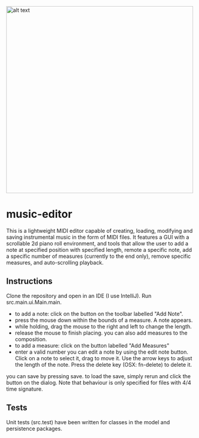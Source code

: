 <img src=media/musiceditordemo.gif alt="alt text" width="500" height="500">


# music-editor
This is a lightweight MIDI editor capable of creating, loading, modifying and saving instrumental music in the form of MIDI files. It features a GUI with a scrollable 2d piano roll 
environment, and tools that allow the user to add a note at specified position with specified length, remote a specific note, add a specific number of measures (currently to the end only),
remove specific measures, and auto-scrolling playback. 


## Instructions
Clone the repository and open in an IDE (I use IntelliJ). Run src.main.ui.Main.main. 
- to add a note: click on the button on the toolbar labelled "Add Note".
- press the mouse down within the bounds of a measure. A note appears.
- while holding, drag the mouse to the right and left to change the length.
- release the mouse to finish placing.
you can also add measures to the composition.
- to add a measure: click on the button labelled "Add Measures"
- enter a valid number
you can edit a note by using the edit note button. Click on a note to select it, drag to move it. Use the arrow 
keys to adjust the length of the note. Press the delete key (OSX: fn-delete) to delete it. 

you can save by pressing save.
to load the save, simply rerun and click the button on the dialog. Note that behaviour is only specified for files with 4/4 time signature.

## Tests
Unit tests (src.test) have been written for classes in the model and persistence packages. 

